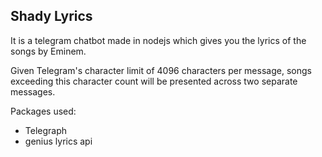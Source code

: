 ## Shady Lyrics

It is a telegram chatbot made in nodejs which gives you the lyrics of the songs by Eminem.

Given Telegram's character limit of 4096 characters per message, songs exceeding this character count will be presented across two separate messages. 

Packages used: 
- Telegraph
- genius lyrics api


